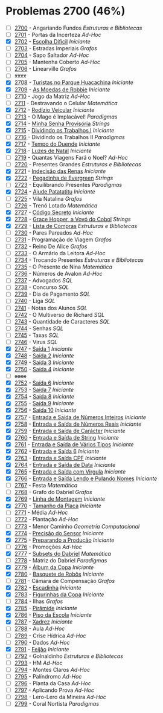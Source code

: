 # Problemas 2700 (46%)

- [ ]  [2700](https://www.beecrowd.com.br/repository/UOJ_2700.html) - Angariando Fundos *Estruturas e Bibliotecas*
- [ ]  [2701](https://www.beecrowd.com.br/repository/UOJ_2701.html) - Portas da Incerteza *Ad-Hoc*
- [x]  [2702](https://www.beecrowd.com.br/repository/UOJ_2702.html) - [Escolha Difícil](https://github.com/potigol/beecrowd/blob/master/src/2700/2702.poti) *Iniciante*
- [ ]  [2703](https://www.beecrowd.com.br/repository/UOJ_2703.html) - Estradas Imperiais *Grafos*
- [ ]  [2704](https://www.beecrowd.com.br/repository/UOJ_2704.html) - Sapo Saltador *Ad-Hoc*
- [ ]  [2705](https://www.beecrowd.com.br/repository/UOJ_2705.html) - Mantenha Coberto *Ad-Hoc*
- [ ]  [2706](https://www.beecrowd.com.br/repository/UOJ_2706.html) - Linearville *Grafos*
- [ ] ~~xxxx~~
- [x]  [2708](https://www.beecrowd.com.br/repository/UOJ_2708.html) - [Turistas no Parque Huacachina](https://github.com/potigol/beecrowd/blob/master/src/2700/2708.poti) *Iniciante*
- [x]  [2709](https://www.beecrowd.com.br/repository/UOJ_2709.html) - [As Moedas de Robbie](https://github.com/potigol/beecrowd/blob/master/src/2700/2709.poti) *Iniciante*
- [ ]  [2710](https://www.beecrowd.com.br/repository/UOJ_2710.html) - Jogo da Matriz *Ad-Hoc*
- [ ]  [2711](https://www.beecrowd.com.br/repository/UOJ_2711.html) - Destravando o Celular *Matemática*
- [x]  [2712](https://www.beecrowd.com.br/repository/UOJ_2712.html) - [Rodízio Veicular](https://github.com/potigol/beecrowd/blob/master/src/2700/2712.poti) *Iniciante*
- [ ]  [2713](https://www.beecrowd.com.br/repository/UOJ_2713.html) - O Mago é Implacável! *Paradigmas*
- [x]  [2714](https://www.beecrowd.com.br/repository/UOJ_2714.html) - [Minha Senha Provisória](https://github.com/potigol/beecrowd/blob/master/src/2700/2714.poti) *Strings*
- [x]  [2715](https://www.beecrowd.com.br/repository/UOJ_2715.html) - [Dividindo os Trabalhos I](https://github.com/potigol/beecrowd/blob/master/src/2700/2715.poti) *Iniciante*
- [ ]  [2716](https://www.beecrowd.com.br/repository/UOJ_2716.html) - Dividindo os Trabalhos II *Paradigmas*
- [x]  [2717](https://www.beecrowd.com.br/repository/UOJ_2717.html) - [Tempo do Duende](https://github.com/potigol/beecrowd/blob/master/src/2700/2717.poti) *Iniciante*
- [x]  [2718](https://www.beecrowd.com.br/repository/UOJ_2718.html) - [Luzes de Natal](https://github.com/potigol/beecrowd/blob/master/src/2700/2718.poti) *Iniciante*
- [ ]  [2719](https://www.beecrowd.com.br/repository/UOJ_2719.html) - Quantas Viagens Fará o Noel? *Ad-Hoc*
- [ ]  [2720](https://www.beecrowd.com.br/repository/UOJ_2720.html) - Presentes Grandes *Estruturas e Bibliotecas*
- [x]  [2721](https://www.beecrowd.com.br/repository/UOJ_2721.html) - [Indecisão das Renas](https://github.com/potigol/beecrowd/blob/master/src/2700/2721.poti) *Iniciante*
- [x]  [2722](https://www.beecrowd.com.br/repository/UOJ_2722.html) - [Pegadinha de Evergreen](https://github.com/potigol/beecrowd/blob/master/src/2700/2722.poti) *Strings*
- [ ]  [2723](https://www.beecrowd.com.br/repository/UOJ_2723.html) - Equilibrando Presentes *Paradigmas*
- [x]  [2724](https://www.beecrowd.com.br/repository/UOJ_2724.html) - [Ajude Patatatitu](https://github.com/potigol/beecrowd/blob/master/src/2700/2724.poti) *Iniciante*
- [ ]  [2725](https://www.beecrowd.com.br/repository/UOJ_2725.html) - Vila Natalina *Grafos*
- [ ]  [2726](https://www.beecrowd.com.br/repository/UOJ_2726.html) - Trenó Lotado *Matemática*
- [x]  [2727](https://www.beecrowd.com.br/repository/UOJ_2727.html) - [Código Secreto](https://github.com/potigol/beecrowd/blob/master/src/2700/2727.poti) *Iniciante*
- [x]  [2728](https://www.beecrowd.com.br/repository/UOJ_2728.html) - [Grace Hopper, a Vovó do Cobol](https://github.com/potigol/beecrowd/blob/master/src/2700/2728.poti) *Strings*
- [x]  [2729](https://www.beecrowd.com.br/repository/UOJ_2729.html) - [Lista de Compras](https://github.com/potigol/beecrowd/blob/master/src/2700/2729.poti) *Estruturas e Bibliotecas*
- [ ]  [2730](https://www.beecrowd.com.br/repository/UOJ_2730.html) - Pares Pareados *Ad-Hoc*
- [ ]  [2731](https://www.beecrowd.com.br/repository/UOJ_2731.html) - Programação de Viagem *Grafos*
- [ ]  [2732](https://www.beecrowd.com.br/repository/UOJ_2732.html) - Reino De Alice *Grafos*
- [ ]  [2733](https://www.beecrowd.com.br/repository/UOJ_2733.html) - O Armário da Leitora *Ad-Hoc*
- [ ]  [2734](https://www.beecrowd.com.br/repository/UOJ_2734.html) - Trocando Presentes *Estruturas e Bibliotecas*
- [ ]  [2735](https://www.beecrowd.com.br/repository/UOJ_2735.html) - O Presente de Nina *Matemática*
- [ ]  [2736](https://www.beecrowd.com.br/repository/UOJ_2736.html) - Números de Avalon *Ad-Hoc*
- [ ]  [2737](https://www.beecrowd.com.br/repository/UOJ_2737.html) - Advogados *SQL*
- [ ]  [2738](https://www.beecrowd.com.br/repository/UOJ_2738.html) - Concurso *SQL*
- [ ]  [2739](https://www.beecrowd.com.br/repository/UOJ_2739.html) - Dia de Pagamento *SQL*
- [ ]  [2740](https://www.beecrowd.com.br/repository/UOJ_2740.html) - Liga *SQL*
- [ ]  [2741](https://www.beecrowd.com.br/repository/UOJ_2741.html) - Notas dos Alunos *SQL*
- [ ]  [2742](https://www.beecrowd.com.br/repository/UOJ_2742.html) - O Multiverso de Richard *SQL*
- [ ]  [2743](https://www.beecrowd.com.br/repository/UOJ_2743.html) - Quantidade de Caracteres *SQL*
- [ ]  [2744](https://www.beecrowd.com.br/repository/UOJ_2744.html) - Senhas *SQL*
- [ ]  [2745](https://www.beecrowd.com.br/repository/UOJ_2745.html) - Taxas *SQL*
- [ ]  [2746](https://www.beecrowd.com.br/repository/UOJ_2746.html) - Virus *SQL*
- [x]  [2747](https://www.beecrowd.com.br/repository/UOJ_2747.html) - [Saída 1](https://github.com/potigol/beecrowd/blob/master/src/2700/2747.poti) *Iniciante*
- [x]  [2748](https://www.beecrowd.com.br/repository/UOJ_2748.html) - [Saída 2](https://github.com/potigol/beecrowd/blob/master/src/2700/2748.poti) *Iniciante*
- [x]  [2749](https://www.beecrowd.com.br/repository/UOJ_2749.html) - [Saída 3](https://github.com/potigol/beecrowd/blob/master/src/2700/2749.poti) *Iniciante*
- [x]  [2750](https://www.beecrowd.com.br/repository/UOJ_2750.html) - [Saída 4](https://github.com/potigol/beecrowd/blob/master/src/2700/2750.poti) *Iniciante*
- [ ] ~~xxxx~~
- [x]  [2752](https://www.beecrowd.com.br/repository/UOJ_2752.html) - [Saída 6](https://github.com/potigol/beecrowd/blob/master/src/2700/2752.poti) *Iniciante*
- [x]  [2753](https://www.beecrowd.com.br/repository/UOJ_2753.html) - [Saída 7](https://github.com/potigol/beecrowd/blob/master/src/2700/2753.poti) *Iniciante*
- [x]  [2754](https://www.beecrowd.com.br/repository/UOJ_2754.html) - [Saída 8](https://github.com/potigol/beecrowd/blob/master/src/2700/2754.poti) *Iniciante*
- [x]  [2755](https://www.beecrowd.com.br/repository/UOJ_2755.html) - [Saída 9](https://github.com/potigol/beecrowd/blob/master/src/2700/2755.poti) *Iniciante*
- [x]  [2756](https://www.beecrowd.com.br/repository/UOJ_2756.html) - [Saída 10](https://github.com/potigol/beecrowd/blob/master/src/2700/2756.poti) *Iniciante*
- [x]  [2757](https://www.beecrowd.com.br/repository/UOJ_2757.html) - [Entrada e Saída de Números Inteiros](https://github.com/potigol/beecrowd/blob/master/src/2700/2757.poti) *Iniciante*
- [x]  [2758](https://www.beecrowd.com.br/repository/UOJ_2758.html) - [Entrada e Saída de Números Reais](https://github.com/potigol/beecrowd/blob/master/src/2700/2758.poti) *Iniciante*
- [x]  [2759](https://www.beecrowd.com.br/repository/UOJ_2759.html) - [Entrada e Saída de Carácter](https://github.com/potigol/beecrowd/blob/master/src/2700/2759.poti) *Iniciante*
- [x]  [2760](https://www.beecrowd.com.br/repository/UOJ_2760.html) - [Entrada e Saída de String](https://github.com/potigol/beecrowd/blob/master/src/2700/2760.poti) *Iniciante*
- [x]  [2761](https://www.beecrowd.com.br/repository/UOJ_2761.html) - [Entrada e Saída de Vários Tipos](https://github.com/potigol/beecrowd/blob/master/src/2700/2761.poti) *Iniciante*
- [x]  [2762](https://www.beecrowd.com.br/repository/UOJ_2762.html) - [Entrada e Saída 6](https://github.com/potigol/beecrowd/blob/master/src/2700/2762.poti) *Iniciante*
- [x]  [2763](https://www.beecrowd.com.br/repository/UOJ_2763.html) - [Entrada e Saída CPF](https://github.com/potigol/beecrowd/blob/master/src/2700/2763.poti) *Iniciante*
- [x]  [2764](https://www.beecrowd.com.br/repository/UOJ_2764.html) - [Entrada e Saída de Data](https://github.com/potigol/beecrowd/blob/master/src/2700/2764.poti) *Iniciante*
- [x]  [2765](https://www.beecrowd.com.br/repository/UOJ_2765.html) - [Entrada e Saída com Virgula](https://github.com/potigol/beecrowd/blob/master/src/2700/2765.poti) *Iniciante*
- [x]  [2766](https://www.beecrowd.com.br/repository/UOJ_2766.html) - [Entrada e Saída Lendo e Pulando Nomes](https://github.com/potigol/beecrowd/blob/master/src/2700/2766.poti) *Iniciante*
- [ ]  [2767](https://www.beecrowd.com.br/repository/UOJ_2767.html) - Festa *Matemática*
- [ ]  [2768](https://www.beecrowd.com.br/repository/UOJ_2768.html) - Grafo do Dabriel *Grafos*
- [x]  [2769](https://www.beecrowd.com.br/repository/UOJ_2769.html) - [Linha de Montagem](https://github.com/potigol/beecrowd/blob/master/src/2700/2769.poti) *Iniciante*
- [x]  [2770](https://www.beecrowd.com.br/repository/UOJ_2770.html) - [Tamanho da Placa](https://github.com/potigol/beecrowd/blob/master/src/2700/2770.poti) *Iniciante*
- [ ]  [2771](https://www.beecrowd.com.br/repository/UOJ_2771.html) - Média *Ad-Hoc*
- [ ]  [2772](https://www.beecrowd.com.br/repository/UOJ_2772.html) - Plantação *Ad-Hoc*
- [ ]  [2773](https://www.beecrowd.com.br/repository/UOJ_2773.html) - Menor Caminho *Geometria Computacional*
- [x]  [2774](https://www.beecrowd.com.br/repository/UOJ_2774.html) - [Precisão do Sensor](https://github.com/potigol/beecrowd/blob/master/src/2700/2774.poti) *Iniciante*
- [x]  [2775](https://www.beecrowd.com.br/repository/UOJ_2775.html) - [Preparando a Produção](https://github.com/potigol/beecrowd/blob/master/src/2700/2775.poti) *Iniciante*
- [ ]  [2776](https://www.beecrowd.com.br/repository/UOJ_2776.html) - Promoções *Ad-Hoc*
- [x]  [2777](https://www.beecrowd.com.br/repository/UOJ_2777.html) - [Subsets do Dabriel](https://github.com/potigol/beecrowd/blob/master/src/2700/2777.poti) *Matemática*
- [ ]  [2778](https://www.beecrowd.com.br/repository/UOJ_2778.html) - Matriz do Dabriel *Paradigmas*
- [x]  [2779](https://www.beecrowd.com.br/repository/UOJ_2779.html) - [Álbum da Copa](https://github.com/potigol/beecrowd/blob/master/src/2700/2779.poti) *Iniciante*
- [x]  [2780](https://www.beecrowd.com.br/repository/UOJ_2780.html) - [Basquete de Robôs](https://github.com/potigol/beecrowd/blob/master/src/2700/2780.poti) *Iniciante*
- [ ]  [2781](https://www.beecrowd.com.br/repository/UOJ_2781.html) - Câmara de Compensação *Grafos*
- [x]  [2782](https://www.beecrowd.com.br/repository/UOJ_2782.html) - [Escadinha](https://github.com/potigol/beecrowd/blob/master/src/2700/2782.poti) *Iniciante*
- [x]  [2783](https://www.beecrowd.com.br/repository/UOJ_2783.html) - [Figurinhas da Copa](https://github.com/potigol/beecrowd/blob/master/src/2700/2783.poti) *Iniciante*
- [ ]  [2784](https://www.beecrowd.com.br/repository/UOJ_2784.html) - Ilhas *Grafos*
- [x]  [2785](https://www.beecrowd.com.br/repository/UOJ_2785.html) - [Pirâmide](https://github.com/potigol/beecrowd/blob/master/src/2700/2785.poti) *Iniciante*
- [x]  [2786](https://www.beecrowd.com.br/repository/UOJ_2786.html) - [Piso da Escola](https://github.com/potigol/beecrowd/blob/master/src/2700/2786.poti) *Iniciante*
- [x]  [2787](https://www.beecrowd.com.br/repository/UOJ_2787.html) - [Xadrez](https://github.com/potigol/beecrowd/blob/master/src/2700/2787.poti) *Iniciante*
- [ ]  [2788](https://www.beecrowd.com.br/repository/UOJ_2788.html) - Aula *Ad-Hoc*
- [ ]  [2789](https://www.beecrowd.com.br/repository/UOJ_2789.html) - Crise Hídrica *Ad-Hoc*
- [ ]  [2790](https://www.beecrowd.com.br/repository/UOJ_2790.html) - Dados *Ad-Hoc*
- [x]  [2791](https://www.beecrowd.com.br/repository/UOJ_2791.html) - [Feijão](https://github.com/potigol/beecrowd/blob/master/src/2700/2791.poti) *Iniciante*
- [ ]  [2792](https://www.beecrowd.com.br/repository/UOJ_2792.html) - Golnaldinho *Estruturas e Bibliotecas*
- [ ]  [2793](https://www.beecrowd.com.br/repository/UOJ_2793.html) - HM *Ad-Hoc*
- [ ]  [2794](https://www.beecrowd.com.br/repository/UOJ_2794.html) - Montes Claros *Ad-Hoc*
- [ ]  [2795](https://www.beecrowd.com.br/repository/UOJ_2795.html) - Palíndromo *Ad-Hoc*
- [ ]  [2796](https://www.beecrowd.com.br/repository/UOJ_2796.html) - Planta da Casa *Ad-Hoc*
- [ ]  [2797](https://www.beecrowd.com.br/repository/UOJ_2797.html) - Aplicando Prova *Ad-Hoc*
- [ ]  [2798](https://www.beecrowd.com.br/repository/UOJ_2798.html) - Lero-Lero da Mineira *Ad-Hoc*
- [ ]  [2799](https://www.beecrowd.com.br/repository/UOJ_2799.html) - Coral Nortista *Paradigmas*
